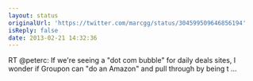 ```yaml
---
layout: status
originalUrl: 'https://twitter.com/marcgg/status/304599509646856194'
isReply: false
date: 2013-02-21 14:32:36
---
```


RT @peterc: If we're seeing a "dot com bubble" for daily deals sites, I wonder if Groupon can "do an Amazon" and pull through by being t ...
